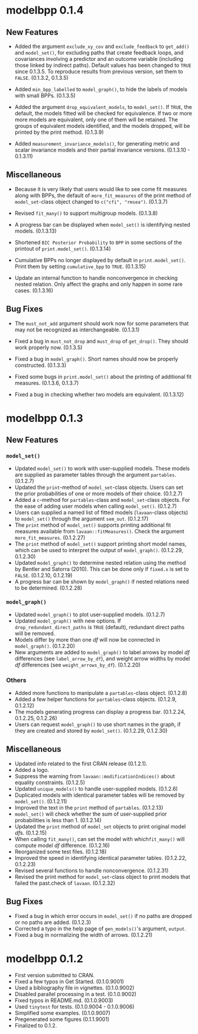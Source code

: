 # modelbpp 0.1.4

## New Features

- Added the argument `exclude_xy_cov`
  and `exclude_feedback` to `get_add()`
  and `model_set()`, for excluding paths
  that create feedback loops, and
  covariances involving a predictor
  and an outcome variable (including
  those linked by indirect paths).
  Default values has been changed
  to `TRUE` since 0.1.3.5. To
  reproduce results from previous version,
  set them to `FALSE`. (0.1.3.2, 0.1.3.5)

- Added `min_bpp_labelled` to
  `model_graph()`, to hide the labels
  of models with small BPPs.
  (0.1.3.5)

- Added the argument `drop_equivalent_models`,
  to `model_set()`. If `TRUE`, the
  default, the models fitted will be
  checked for equivalence. If two or
  more more models are equivalent, only
  one of them will be retained.
  The groups of equivalent models identified,
  and the models dropped, will be
  printed by the print method. (0.1.3.9)

- Added `measurement_invariance_models()`,
  for generating metric and scalar
  invariance models and their partial
  invariance versions. (0.1.3.10 - 0.1.3.11)

## Miscellaneous

- Because it is very likely that users
  would like to see come fit measures
  along with BPPs, the default of
  `more_fit_measures` of the print
  method of `model_set`-class object
  changed to `c("cfi", "rmsea")`.
  (0.1.3.7)

- Revised `fit_many()` to support
  multigroup models. (0.1.3.8)

- A progress bar can be displayed when
  `model_set()` is identifying nested
  models. (0.1.3.13)

- Shortened `BIC Posterior Probability`
  to `BPP` in some sections of the
  printout of `print.model_set()`.
  (0.1.3.14)

- Cumulative BPPs no longer displayed
  by default in `print.model_set()`.
  Print them by setting `cumulative_bpp`
  to `TRUE`. (0.1.3.15)

- Update an internal function to handle
  nonconvergence in checking nested
  relation. Only affect the graphs and
  only happen in some rare cases.
  (0.1.3.16)

## Bug Fixes

- The `must_not_add` argument should
  work now for some parameters that may
  not be recognized as interchangeable.
  (0.1.3.1)

- Fixed a bug in `must_not_drop` and
  `must_drop` of `get_drop()`. They
  should work properly now. (0.1.3.5)

- Fixed a bug in `model_graph()`.
  Short names should now be properly
  constructed. (0.1.3.3)

- Fixed some bugs in `print.model_set()`
  about the printing of additional fit
  measures. (0.1.3.6, 0.1.3.7)

- Fixed a bug in checking whether two
  models are equivalent. (0.1.3.12)

# modelbpp 0.1.3

## New Features

### `model_set()`

- Updated `model_set()` to work with
  user-supplied models. These models
  are supplied as parameter tables
  through the argument `partables`.
  (0.1.2.7)
- Updated the `print`-method of
  `model_set`-class objects. Users can
  set the prior probabilities of one or
  more models of their choice. (0.1.2.7)
- Added a `c`-method for `partables`-class
  and `model_set`-class objects. For the
  ease of adding user models when calling
  `model_set()`. (0.1.2.7)
- Users can supplied a named list of
  fitted models (`lavaan`-class objects)
  to `model_set()` through the
  argument `sem_out`. (0.1.2.17)
- The `print` method of `model_set()`
  supports printing additional fit
  measures available from
  `lavaan::fitMeasures()`. Check the
  argument `more_fit_measures`.
  (0.1.2.27)
- The `print` method of `model_set()`
  support printing short model names,
  which can be used to interpret
  the output of `model_graph()`.
  (0.1.2.29, 0.1.2.30)
- Updated `model_graph()` to determine
  nested relation using the method
  by Bentler and Satorra (2010). This
  can be done only if `fixed.x`
  is set to `FALSE`. (0.1.2.10, 0.1.2.19)
- A progress bar can be shown by
  `model_graph()` if nested relations
  need to be determined. (0.1.2.28)

### `model_graph()`

- Updated `model_graph()` to plot
  user-supplied models. (0.1.2.7)
- Updated `model_graph()` with new options.
  If `drop_redundant_direct_paths`
  is `TRUE` (default), redundant
  direct paths will be removed.
- Models differ by more than one *df*
  will now be connected in `model_graph()`.
  (0.1.2.20)
- New arguments are added to `model_graph()`
  to label arrows by model *df*
  differences (see `label_arrow_by_df`),
  and weight arrow widths by
  model *df* differences (see
  `weight_arrows_by_df`). (0.1.2.20)

### Others

- Added more functions to manipulate
  a `partables`-class object. (0.1.2.8)
- Added a few helper functions for
  `partables`-class objects. (0.1.2.9, 0.1.2.12)
- The models generating progress can
  display a progress bar.
  (0.1.2.24, 0.1.2.25, 0.1.2.26)
- Users can request `model_graph()`
  to use short names in the
  graph, if they are created and
  stored by `model_set()`.
  (0.1.2.29, 0.1.2.30)

## Miscellaneous

- Updated info related to the first CRAN
  release (0.1.2.1).
- Added a logo.
- Suppress the warning from
  `lavaan::modificationIndices()` about
  equality constraints. (0.1.2.5)
- Updated `unique_models()` to handle
  user-supplied models. (0.1.2.6)
- Duplicated models with identical
  parameter tables
  will be removed by `model_set()`. (0.1.2.11)
- Improved the text in the `print`
  method of `partables`. (0.1.2.13)
- `model_set()` will check whether
  the sum of user-supplied prior
  probabilities is less than 1. (0.1.2.14)
- Updated the `print` method of
  `model_set` objects to print original
  model *df*s. (0.1.2.15)
- When calling `fit_many()`, can set the
  model with which`fit_many()` will compute
  model *df* difference. (0.1.2.16)
- Reorganized some test files. (0.1.2.18)
- Improved the speed in identifying
  identical parameter tables.
  (0.1.2.22, 0.1.2.23)
- Revised several functions to handle
  nonconvergence. (0.1.2.31)
- Revised the print method for
  `model_set`-class object to print
  models that failed the past.check
  of `lavaan`. (0.1.2.32)

## Bug Fixes

- Fixed a bug in which error occurs in
  `model_set()` if no paths are dropped
  or no paths are added. (0.1.2.3)
- Corrected a typo in the help page of
  `gen_models()`'s argument, `output`.
- Fixed a bug in normalizing the width
  of arrows. (0.1.2.21)

# modelbpp 0.1.2

- First version submitted to CRAN.
- Fixed a few typos in Get Started. (0.1.0.9001)
- Used a bibliography file in vignettes. (0.1.0.9002)
- Disabled parallel processing in a test. (0.1.0.9002)
- Fixed typos in README.md. (0.1.0.9003)
- Used `tinytest` for tests. (0.1.0.9004 - 0.1.0.9006)
- Simplified some examples. (0.1.0.9007)
- Pregenerated some figures (0.1.1.9001)
- Finalized to 0.1.2.